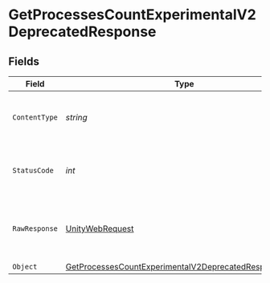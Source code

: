 # GetProcessesCountExperimentalV2DeprecatedResponse


## Fields

| Field                                                                                                                                     | Type                                                                                                                                      | Required                                                                                                                                  | Description                                                                                                                               |
| ----------------------------------------------------------------------------------------------------------------------------------------- | ----------------------------------------------------------------------------------------------------------------------------------------- | ----------------------------------------------------------------------------------------------------------------------------------------- | ----------------------------------------------------------------------------------------------------------------------------------------- |
| `ContentType`                                                                                                                             | *string*                                                                                                                                  | :heavy_check_mark:                                                                                                                        | HTTP response content type for this operation                                                                                             |
| `StatusCode`                                                                                                                              | *int*                                                                                                                                     | :heavy_check_mark:                                                                                                                        | HTTP response status code for this operation                                                                                              |
| `RawResponse`                                                                                                                             | [UnityWebRequest](https://docs.unity3d.com/2021.3/Documentation/ScriptReference/Networking.UnityWebRequest.html)                          | :heavy_check_mark:                                                                                                                        | Raw HTTP response; suitable for custom response parsing                                                                                   |
| `Object`                                                                                                                                  | [GetProcessesCountExperimentalV2DeprecatedResponseBody](../../Models/Operations/GetProcessesCountExperimentalV2DeprecatedResponseBody.md) | :heavy_minus_sign:                                                                                                                        | Ok                                                                                                                                        |